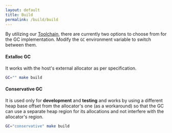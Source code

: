 ```yaml
---
layout: default
title: Build
permalink: /build/build
---
```


By utilizing our [Toolchain](/concepts/toolchain), there are currently two options to choose from for the GC implementation.
Modify the `GC` environment variable to switch between them.

#### Extalloc GC

It works with the host's external allocator as per specification.

```bash
GC="" make build
```

#### Conservative GC 

It is used only for **development** and **testing** and works by using a different heap base offset from the allocator's one (as a workaround) so that the GC can use a separate heap region for its allocations and not interfere with the allocator's region.

```bash
GC="conservative" make build
```